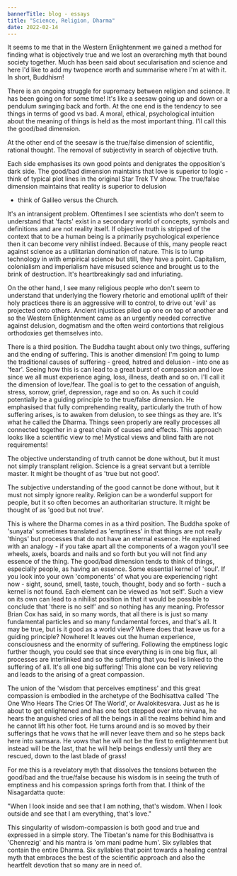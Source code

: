 ```yaml
---
bannerTitle: blog - essays
title: "Science, Religion, Dharma"
date: 2022-02-14
---
```


It seems to me that in the Western Enlightenment we gained a method for
finding what is objectively true and we lost an overarching myth that
bound society together. Much has been said about secularisation and
science and here I'd like to add my twopence worth and summarise where
I'm at with it. In short, Buddhism!

There is an ongoing struggle for supremacy between religion and science.
It has been going on for some time! It's like a seesaw going up and down
or a pendulum swinging back and forth. At the one end is the tendency to
see things in terms of good vs bad. A moral, ethical, psychological
intuition about the meaning of things is held as the most important
thing. I'll call this the good/bad dimension.

At the other end of the seesaw is the true/false dimension of
scientific, rational thought. The removal of subjectivity in search of
objective truth.

Each side emphasises its own good points and denigrates the opposition's
dark side. The good/bad dimension maintains that love is superior to
logic - think of typical plot lines in the original Star Trek TV show.
The true/false dimension maintains that reality is superior to delusion
- think of Galileo versus the Church.

It's an intransigent problem. Oftentimes I see scientists who don't seem
to understand that 'facts' exist in a secondary world of concepts,
symbols and definitions and are not reality itself. If objective truth
is stripped of the context that to be a human being is a primarily
psychological experience then it can become very nihilist indeed.
Because of this, many people react against science as a utilitarian
domination of nature. This is to lump technology in with empirical
science but still, they have a point. Capitalism, colonialism and
imperialism have misused science and brought us to the brink of
destruction. It's heartbreakingly sad and infuriating.

On the other hand, I see many religious people who don't seem to
understand that underlying the flowery rhetoric and emotional uplift of
their holy practices there is an aggressive will to control, to drive
out 'evil' as projected onto others. Ancient injustices piled up one on
top of another and so the Western Enlightenment came as an urgently
needed corrective against delusion, dogmatism and the often weird
contortions that religious orthodoxies get themselves into.

There is a third position. The Buddha taught about only two things,
suffering and the ending of suffering. This is another dimension! I'm
going to lump the traditional causes of suffering - greed, hatred and
delusion - into one as 'fear'. Seeing how this is can lead to a great
burst of compassion and love since we all must experience aging, loss,
illness, death and so on. I'll call it the dimension of love/fear.  The
goal is to get to the cessation of anguish, stress, sorrow, grief,
depression, rage and so on. As such it could potentially be a guiding
principle to the true/false dimension. He emphasised that fully
comprehending reality, particularly the truth of how suffering arises,
is to awaken from delusion, to see things as they are. It's what he
called the Dharma. Things seen properly are really processes all
connected together in a great chain of causes and effects. This approach
looks like a scientific view to me! Mystical views and blind faith are
not requirements!

The objective understanding of truth cannot be done without, but it must
not simply transplant religion. Science is a great servant but a
terrible master. It might be thought of as 'true but not good'. 

The subjective understanding of the good cannot be done without, but it
must not simply ignore reality. Religion can be a wonderful support for
people, but it so often becomes an authoritarian structure. It might be
thought of as 'good but not true'.

This is where the Dharma comes in as a third position. The Buddha spoke
of 'sunyata' sometimes translated as 'emptiness' in that things are not
really 'things' but processes that do not have an eternal essence. He
explained with an analogy - if you take apart all the components of a
wagon you'll see wheels, axels, boards and nails and so forth but you
will not find any essence of the thing. The good/bad dimension tends to
think of things, especially people, as having an essence. Some essential
kernel of 'soul'. If you look into your own 'components' of what you are
experiencing right now - sight, sound, smell, taste, touch, thought,
body and so forth - such a kernel is not found. Each element can be
viewed as 'not self'. Such a view on its own can lead to a nihilist
position in that it would be possible to conclude that 'there is no
self' and so nothing has any meaning. Professor Brian Cox has said, in
so many words, that all there is is just so many fundamental particles
and so many fundamental forces, and that's all. It may be true, but is
it good as a world view? Where does that leave us for a guiding
principle? Nowhere! It leaves out the human experience, consciousness
and the enormity of suffering. Following the emptiness logic further
though, you could see that since everything is in one big flux, all
processes are interlinked and so the suffering that you feel is linked
to the suffering of all. It's all one big suffering! This alone can be
very relieving and leads to the arising of a great compassion.

The union of the 'wisdom that perceives emptiness' and this great
compassion is embodied in the archetype of the Bodhisattva called 'The
One Who Hears The Cries Of The World', or Avalokitesvara. Just as he is
about to get enlightened and has one foot stepped over into nirvana, he
hears the anguished cries of all the beings in all the realms behind him
and he cannot lift his other foot. He turns around and is so moved by
their sufferings that he vows that he will never leave them and so he
steps back here into samsara. He vows that he will not be the first to
enlightenment but instead will be the last, that he will help beings
endlessly until they are rescued, down to the last blade of grass!

For me this is a revelatory myth that dissolves the tensions between the
good/bad and the true/false because his wisdom is in seeing the truth of
emptiness and his compassion springs forth from that. I think of the
Nisagardatta quote:

"When I look inside and see that I am nothing, that's wisdom. When I
look outside and see that I am everything, that's love."

This singularity of wisdom-compassion is both good and true and
expressed in a simple story. The Tibetan's name for this Bodhisattva is
'Chenrezig' and his mantra is 'om mani padme hum'. Six syllables that
contain the entire Dharma. Six syllables that point towards a healing
central myth that embraces the best of the scientific approach and also
the heartfelt devotion that so many are in need of.
